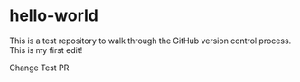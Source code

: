 # hello-world

This is a test repository to walk through the GitHub version control process. This is my first edit!

Change Test PR
